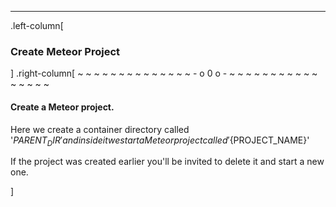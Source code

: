 ---
.left-column[
  ### Create Meteor Project
]
.right-column[
~ ~ ~ ~ ~ ~ ~ ~ ~ ~ ~ ~ ~ ~ - o 0 o - ~ ~ ~ ~ ~ ~ ~ ~ ~ ~ ~ ~ ~ ~ ~ ~

#### Create a Meteor project.

Here we create a container directory called '${PARENT_DIR}' and
inside it we start a Meteor project called '${PROJECT_NAME}'

If the project was created earlier you'll be invited to delete it and start a new one.


<!-- -->]
